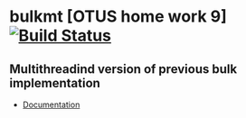 # bulkmt [OTUS home work 9] [![Build Status](https://travis-ci.org/SergeiNA/bulkmt.svg?branch=master)](https://travis-ci.org/SergeiNA/bulkmt)

## Multithreadind version of previous bulk implementation

* [Documentation](https://sergeina.github.io/bulkmt/index.html)
